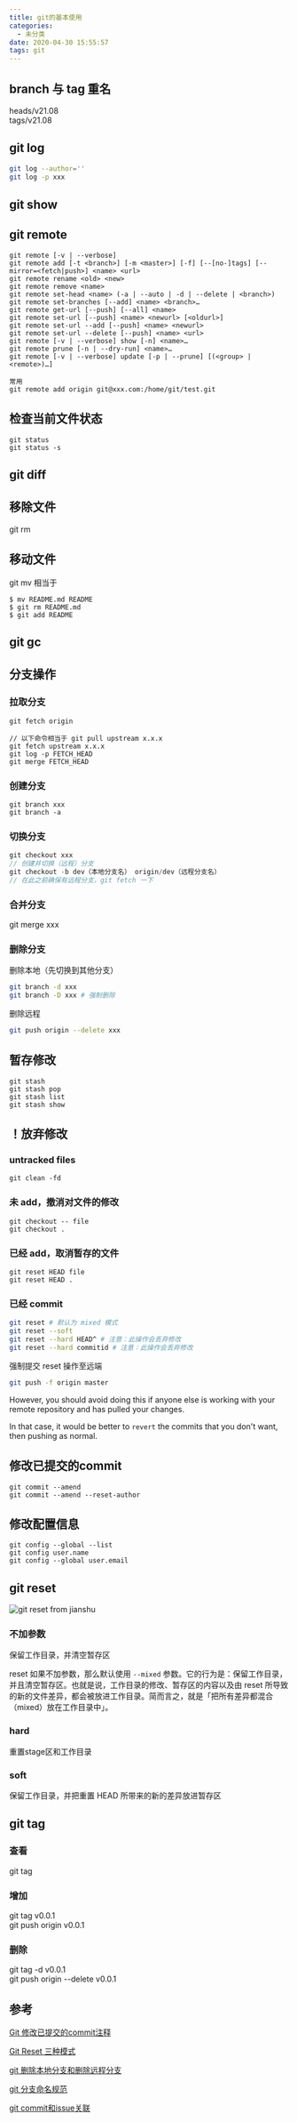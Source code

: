 ```yaml
---
title: git的基本使用
categories:
  - 未分类
date: 2020-04-30 15:55:57
tags: git
---
```

## branch 与 tag 重名
heads/v21.08  
tags/v21.08

## git log
```bash
git log --author=''
git log -p xxx
```
## git show 

## git remote 
```
git remote [-v | --verbose]
git remote add [-t <branch>] [-m <master>] [-f] [--[no-]tags] [--mirror=<fetch|push>] <name> <url>
git remote rename <old> <new>
git remote remove <name>
git remote set-head <name> (-a | --auto | -d | --delete | <branch>)
git remote set-branches [--add] <name> <branch>…​
git remote get-url [--push] [--all] <name>
git remote set-url [--push] <name> <newurl> [<oldurl>]
git remote set-url --add [--push] <name> <newurl>
git remote set-url --delete [--push] <name> <url>
git remote [-v | --verbose] show [-n] <name>…​
git remote prune [-n | --dry-run] <name>…​
git remote [-v | --verbose] update [-p | --prune] [(<group> | <remote>)…​]

常用
git remote add origin git@xxx.com:/home/git/test.git
```

## 检查当前文件状态 
```
git status
git status -s
```

## git diff

## 移除文件
git rm
## 移动文件
git mv
相当于
```
$ mv README.md README
$ git rm README.md
$ git add README
```

## git gc

## 分支操作
### 拉取分支
```
git fetch origin

// 以下命令相当于 git pull upstream x.x.x
git fetch upstream x.x.x
git log -p FETCH_HEAD 
git merge FETCH_HEAD
```
### 创建分支
```
git branch xxx
git branch -a
```
### 切换分支
```js
git checkout xxx
// 创建并切换（远程）分支
git checkout -b dev（本地分支名） origin/dev（远程分支名）
// 在此之前确保有远程分支，git fetch 一下
```
### 合并分支
git merge xxx
### 删除分支
删除本地（先切换到其他分支）
```bash
git branch -d xxx
git branch -D xxx # 强制删除
```
删除远程
```bash
git push origin --delete xxx
```
## 暂存修改
```
git stash
git stash pop
git stash list
git stash show
```
## ！放弃修改
###  untracked files
```
git clean -fd
```
### 未 add，撤消对文件的修改
```
git checkout -- file
git checkout .
```
### 已经 add，取消暂存的文件
```
git reset HEAD file
git reset HEAD .
```
### 已经 commit 

```bash
git reset # 默认为 mixed 模式
git reset --soft
git reset --hard HEAD^ # 注意：此操作会丢弃修改
git reset --hard commitid # 注意：此操作会丢弃修改
```
强制提交 reset 操作至远端

```bash
git push -f origin master
```
However, you should avoid doing this if anyone else is working with your remote repository and has pulled your changes.

In that case, it would be better to `revert` the commits that you don't want, then pushing as normal.
## 修改已提交的commit
```
git commit --amend
git commit --amend --reset-author
```
## 修改配置信息
```
git config --global --list
git config user.name
git config --global user.email
```
## git reset
![git reset from jianshu](https://upload-images.jianshu.io/upload_images/4428238-fcad08ebe26933a6.png?imageMogr2/auto-orient/strip|imageView2/2/w/638/format/webp)
### 不加参数
保留工作目录，并清空暂存区

reset 如果不加参数，那么默认使用 `--mixed` 参数。它的行为是：保留工作目录，并且清空暂存区。也就是说，工作目录的修改、暂存区的内容以及由 reset 所导致的新的文件差异，都会被放进工作目录。简而言之，就是「把所有差异都混合（mixed）放在工作目录中」。

### hard
重置stage区和工作目录
### soft
保留工作目录，并把重置 HEAD 所带来的新的差异放进暂存区
## git tag
### 查看
git tag
### 增加
git tag v0.0.1  
git push origin v0.0.1
### 删除
git tag -d v0.0.1  
git push origin --delete v0.0.1

## 参考

[Git 修改已提交的commit注释](https://www.jianshu.com/p/098d85a58bf1)

[Git Reset 三种模式](https://www.jianshu.com/p/c2ec5f06cf1a)

[git 删除本地分支和删除远程分支](https://www.cnblogs.com/liyong888/p/9822410.html)  

[git 分支命名规范](https://www.cnblogs.com/yorkyang/p/9147309.html)

[git commit和issue关联](https://www.jianshu.com/p/f381af75ab85)